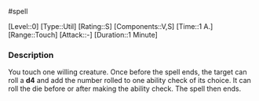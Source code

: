 #spell

[Level::0]
[Type::Util]
[Rating::S]
[Components::V,S]
[Time::1 A.]
[Range::Touch]
[Attack::\-]
[Duration::1 Minute]

### Description

You touch one willing creature. Once before the spell ends, the target can roll a **d4** and add the number rolled to one ability check of its choice. It can roll the die before or after making the ability check. The spell then ends.